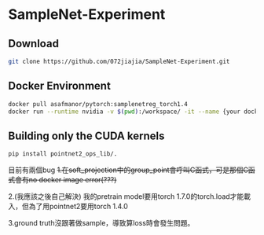 # SampleNet-Experiment

## Download

```bash
git clone https://github.com/072jiajia/SampleNet-Experiment.git
```

## Docker Environment

```bash
docker pull asafmanor/pytorch:samplenetreg_torch1.4
docker run --runtime nvidia -v $(pwd):/workspace/ -it --name {your docker's name} asafmanor/pytorch:samplenetreg_torch1.4
```

## Building only the CUDA kernels

```bash
pip install pointnet2_ops_lib/.
```


目前有兩個bug
~~1.在soft_projection中的group_point會呼叫C函式，可是那個C函式會有no docker image error(???)~~

2.(我應該之後自己解決) 我的pretrain model要用torch 1.7.0的torch.load才能載入，但為了用pointnet2要用torch 1.4.0

3.ground truth沒跟著做sample，導致算loss時會發生問題。
